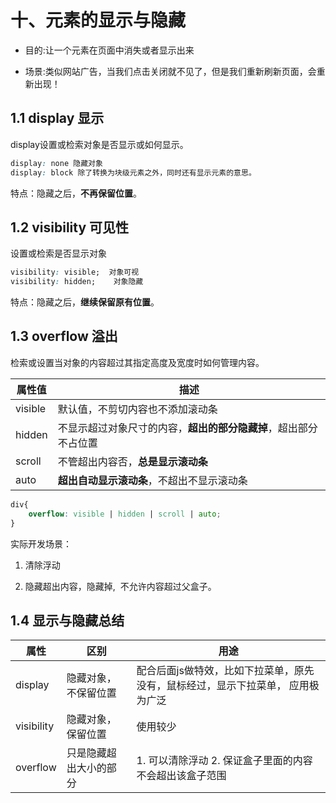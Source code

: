 # 十、元素的显示与隐藏

- 目的:让一个元素在页面中消失或者显示出来

- 场景:类似网站广告，当我们点击关闭就不见了，但是我们重新刷新页面，会重新出现！

## 1.1 display 显示

display设置或检索对象是否显示或如何显示。

```css
display: none 隐藏对象
display: block 除了转换为块级元素之外，同时还有显示元素的意思。
```

特点：隐藏之后，**不再保留位置**。



## 1.2 visibility 可见性

设置或检索是否显示对象

```css
visibility: visible;  对象可视
visibility: hidden;    对象隐藏
```

特点：隐藏之后，**继续保留原有位置**。



## 1.3 overflow 溢出

检索或设置当对象的内容超过其指定高度及宽度时如何管理内容。

| 属性值 | 描述 |
| - | - |
| visible | 默认值，不剪切内容也不添加滚动条 |
| hidden | 不显示超过对象尺寸的内容，**超出的部分隐藏掉**，超出部分不占位置 |
| scroll | 不管超出内容否，**总是显示滚动条** |
| auto | **超出自动显示滚动条**，不超出不显示滚动条 |

```css
div{
	overflow: visible | hidden | scroll | auto;
}
```

实际开发场景：

1. 清除浮动

1. 隐藏超出内容，隐藏掉,  不允许内容超过父盒子。

## 1.4 显示与隐藏总结

| 属性 | 区别 | 用途 |
| - | - | - |
| display | 隐藏对象，不保留位置 | 配合后面js做特效，比如下拉菜单，原先没有，鼠标经过，显示下拉菜单， 应用极为广泛 |
| visibility | 隐藏对象，保留位置 | 使用较少 |
| overflow | 只是隐藏超出大小的部分 | 1. 可以清除浮动 2. 保证盒子里面的内容不会超出该盒子范围 |



